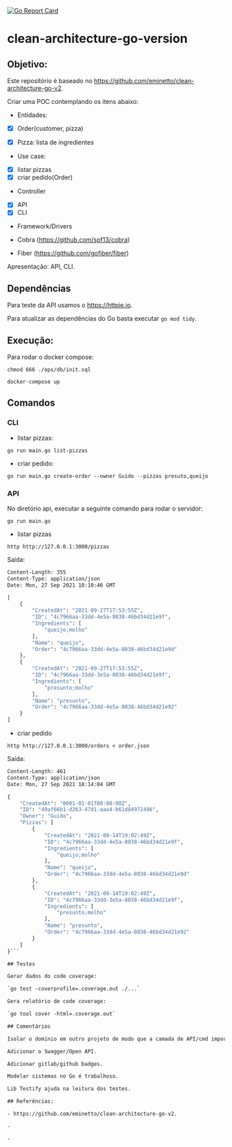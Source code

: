 [![Go Report Card](https://goreportcard.com/badge/github.com/lhonda/clean-architecture-go-version)](https://goreportcard.com/report/github.com/lhonda/clean-architecture-go-version)

# clean-architecture-go-version

## Objetivo:

Este repositório é baseado no https://github.com/eminetto/clean-architecture-go-v2.

Criar uma POC contemplando os itens abaixo:

- Entidades:

- [x] Order(customer, pizza)
- [x] Pizza: lista de ingredientes


- Use case:

- [x] listar pizzas
- [x] criar pedido(Order)

- Controller
- [x] API
- [x] CLI

- Framework/Drivers

- Cobra (https://github.com/spf13/cobra)
- Fiber (https://github.com/gofiber/fiber)

Apresentação: API, CLI.

## Dependências

Para teste da API usamos o https://httpie.io.

Para atualizar as dependências do Go basta executar `go mod tidy`.

## Execução:

Para rodar o docker compose:

`chmod 666 ./ops/db/init.sql`

`docker-compose up`


## Comandos

### CLI

- listar pizzas:

`go run main.go list-pizzas`

- criar pedido:

`go run main.go create-order --owner Guido --pizzas presuto,queijo`

### API

No diretório api, executar a seguinte comando para rodar o servidor:

`go run main.go`

- listar pizzas

`http http://127.0.0.1:3000/pizzas`

Saída:
```HTTP/1.1 200 OK
Content-Length: 355
Content-Type: application/json
Date: Mon, 27 Sep 2021 18:10:46 GMT

[
    {
        "CreatedAt": "2021-09-27T17:53:55Z",
        "ID": "4c7966aa-33dd-4e5a-8038-46bd34d21e9f",
        "Ingredients": [
            "queijo;molho"
        ],
        "Name": "queijo",
        "Order": "4c7966aa-33dd-4e5a-8038-46bd34d21e9d"
    },
    {
        "CreatedAt": "2021-09-27T17:53:55Z",
        "ID": "4c7966aa-33dd-3e5a-8038-46bd34d21e9f",
        "Ingredients": [
            "presunto;molho"
        ],
        "Name": "presunto",
        "Order": "4c7966aa-33dd-4e5a-8038-46bd34d21e92"
    }
]
```

- criar pedido

`http http://127.0.0.1:3000/orders < order.json `

Saída:

```HTTP/1.1 201 Created
Content-Length: 461
Content-Type: application/json
Date: Mon, 27 Sep 2021 18:14:04 GMT

{
    "CreatedAt": "0001-01-01T00:00:00Z",
    "ID": "49af66b1-d263-47d1-aaa4-b61d84972496",
    "Owner": "Guido",
    "Pizzas": [
        {
            "CreatedAt": "2021-09-14T19:02:49Z",
            "ID": "4c7966aa-33dd-4e5a-8038-46bd34d21e9f",
            "Ingredients": [
                "queijo;molho"
            ],
            "Name": "queijo",
            "Order": "4c7966aa-33dd-4e5a-8038-46bd34d21e9d"
        },
        {
            "CreatedAt": "2021-09-14T19:02:49Z",
            "ID": "4c7966aa-33dd-3e5a-8038-46bd34d21e9f",
            "Ingredients": [
                "presunto;molho"
            ],
            "Name": "presunto",
            "Order": "4c7966aa-33dd-4e5a-8038-46bd34d21e92"
        }
    ]
}```

## Testes

Gerar dados do code coverage:

`go test -coverprofile=.coverage.out ./...`

Gera relatório de code coverage:

`go tool cover -html=.coverage.out`

## Comentários

Isolar o domínio em outro projeto de modo que a camada de API/cmd importa e usa o domínio.

Adicionar o Swagger/Open API.

Adicionar gitlab/github badges.

Modelar sistemas no Go é trabalhoso.

Lib Testify ajuda na leitura dos testes.

## Referências:

- https://github.com/eminetto/clean-architecture-go-v2.

-

-
